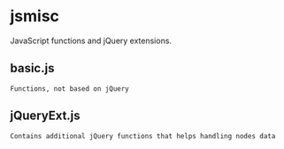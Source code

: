 jsmisc
======

JavaScript functions and jQuery extensions.

basic.js
--------
	Functions, not based on jQuery

jQueryExt.js
------------
	Contains additional jQuery functions that helps handling nodes data

